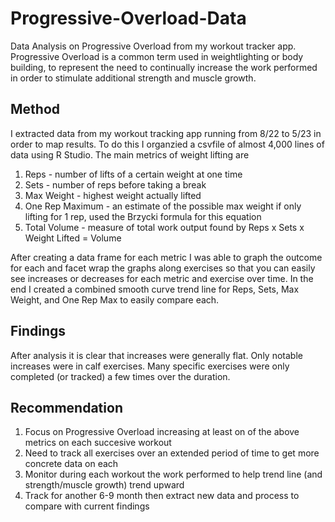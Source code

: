 # Progressive-Overload-Data
Data Analysis on Progressive Overload from my workout tracker app.
Progressive Overload is a common term used in weightlighting or body building, 
to represent the need to continually increase the work performed in order to stimulate additional strength and muscle growth.

## Method
I extracted data from my workout tracking app running from 8/22 to 5/23 in order to map results. 
To do this I organzied a csvfile of almost 4,000 lines of data using R Studio.
The main metrics of weight lifting are 
1. Reps - number of lifts of a certain weight at one time
2. Sets - number of reps before taking a break
3. Max Weight - highest weight actually lifted
4. One Rep Maximum - an estimate of the possible max weight if only lifting for 1 rep, used the Brzycki formula for this equation
5. Total Volume - measure of total work output found by Reps x Sets x Weight Lifted = Volume

After creating a data frame for each metric I was able to graph the outcome for each and facet wrap the graphs along exercises
so that you can easily see increases or decreases for each metric and exercise over time. 
In the end I created a combined smooth curve trend line for Reps, Sets, Max Weight, and One Rep Max to easily compare each.

## Findings
After analysis it is clear that increases were generally flat. Only notable increases were in calf exercises. 
Many specific exercises were only completed (or tracked) a few times over the duration. 

## Recommendation
1. Focus on Progressive Overload increasing at least on of the above metrics on each succesive workout
2. Need to track all exercises over an extended period of time to get more concrete data on each
3. Monitor during each workout the work performed to help trend line (and strength/muscle growth) trend upward
4. Track for another 6-9 month then extract new data and process to compare with current findings
